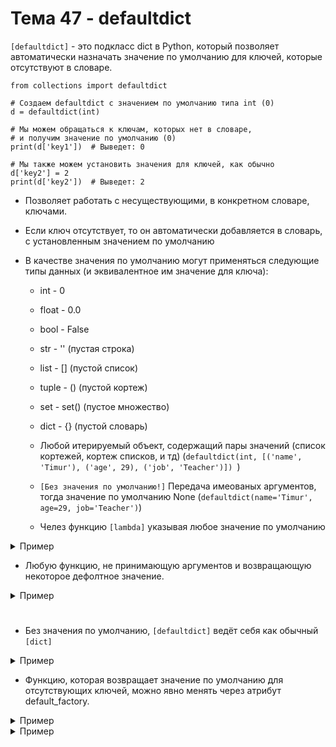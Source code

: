 # Тема 47 - defaultdict

`[defaultdict]` - это подкласс dict в Python, который позволяет автоматически назначать значение по умолчанию для ключей, которые отсутствуют в словаре.

```
from collections import defaultdict

# Создаем defaultdict с значением по умолчанию типа int (0)
d = defaultdict(int)

# Мы можем обращаться к ключам, которых нет в словаре,
# и получим значение по умолчанию (0)
print(d['key1'])  # Выведет: 0

# Мы также можем установить значения для ключей, как обычно
d['key2'] = 2
print(d['key2'])  # Выведет: 2
```

- Позволяет работать с несуществующими, в конкретном словаре, ключами.
- Если ключ отсутствует, то он автоматически добавляется в словарь, с установленным значением по умолчанию
- В качестве значения по умолчанию могут применяться следующие типы данных (и эквивалентное им значение для ключа):

     - int - 0
     - float - 0.0
     - bool - False
     - str - '' (пустая строка)
     - list - [] (пустой список)
     - tuple - () (пустой кортеж)
     - set - set() (пустое множество)
     - dict - {} (пустой словарь)   
 
     - Любой итерируемый объект, содержащий пары значений (список кортежей, кортеж списков, и тд) (`defaultdict(int, [('name', 'Timur'), ('age', 29), ('job', 'Teacher')])
`)
     - `[Без значения по умолчанию!]` Передача имеованых аргументов, тогдa значение по умолчанию None (`defaultdict(name='Timur', age=29, job='Teacher')`)
 
     - Челез функцию `[lambda]` указывая любое значение по умолчанию
 
<details>
   <summary>Пример</summary>

```
info = defaultdict(lambda: '1000000$', {'name': 'Timur', 'age': 29, 'job': 'Teacher'})

print(info['name'])     # Timur
print(info['salary'])   # 1000000
```

</details>
 
   - Любую функцию, не принимающую аргументов и возвращающую некоторое дефолтное значение.

 <details>
   <summary>Пример</summary>
   
```
 def get_default():
    return 69

info = defaultdict(get_default, {'name': 'Timur', 'age': 29, 'job': 'Teacher'})

print(info['name'])     # Timur
print(info['salary'])   # 69
```
</details>

#

  - Без значения по умолчанию, `[defaultdict]` ведёт себя как обычный `[dict]`

<details>
   <summary>Пример</summary>
     
Привед>нный ниже код приведёт к ошибке `KeyError`:
```
from collections import defaultdict

data = defaultdict()

print(data['salary'])
```
В то время как следующий код работает как с обычным ловарём:

```
from collections import defaultdict

data = defaultdict()
data['sal'] = 'abc'

print(data)          # defaultdict(None, {'sal': 'abc'})
print(data['sal'])   # abc
```

</details>


  - Функцию, которая возвращает значение по умолчанию для отсутствующих ключей, можно явно менять через атрибут default_factory.

<details>
   <summary>Пример</summary>

```
from collections import defaultdict

data = defaultdict(int)
print(data['salary1'])   # 0

data.default_factory = list
print(data['salary2'])   # []

data.default_factory = float
print(data['salary3'])   # 0.0
```
</details>

  











<details>
   <summary>Пример</summary>

</details>
